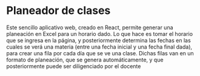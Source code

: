 # Planeador de clases

Este sencillo aplicativo web, creado en React, permite generar una planeación en Excel para un horario dado. Lo que hace es tomar el horario que se ingresa en la página, y posteriormente determina las fechas en las cuales se verá una materia (entre una fecha inicial y una fecha final dada), para crear una fila por cada día que se ve una clase. Dichas filas van en un formato de planeación, que se genera automáticamente, y que posteriormente puede ser diligenciado por el docente
